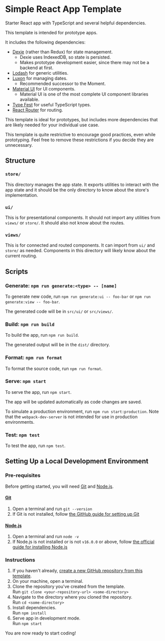 # Simple React App Template

Starter React app with TypeScript and several helpful dependencies.

This template is intended for prototype apps.

It includes the following dependencies:

- [Dexie][dexie] (rather than Redux) for state management.
  - Dexie uses IndexedDB, so state is persisted.
  - Makes prototype development easier, since there may not be a backend at first.
- [Lodash][lodash] for generic utilities.
- [Luxon][luxon] for managing dates.
  - Recommended successor to the Moment.
- [Material UI][mui] for UI components.
  - Material UI is one of the most complete UI component libraries available.
- [Type Fest][type-fest] for useful TypeScript types.
- [React Router][react-router] for routing.

This template is ideal for prototypes,
but includes more dependencies that are likely needed for your individual use case.

This template is quite restrictive to encourage good practices, even while prototyping.
Feel free to remove these restrictions if you decide they are unnecessary.

## Structure

### `store/`

This directory manages the app state.
It exports utilities to interact with the app state and
it should be the only directory to know about the store's implementation.

### `ui/`

This is for presentational components.
It should not import any utilities from `views/` or `store/`.
It should also not know about the routes.

### `views/`

This is for connected and routed components.
It can import from `ui/` and `store/` as needed.
Components in this directory will likely know about the current routing.

## Scripts

### Generate: `npm run generate:<type> -- [name]`

To generate new code, run `npm run generate:ui -- foo-bar` or `npm run generate:view -- foo-bar`.

The generated code will be in `src/ui/` or `src/views/`.

### Build: `npm run build`

To build the app, run `npm run build`.

The generated output will be in the `dist/` directory.

### Format: `npm run format`

To format the source code, run `npm run format`.

### Serve: `npm start`

To serve the app, run `npm start`.

The app will be updated automatically as code changes are saved.

To simulate a production environment, run `npm run start:production`.
Note that the `webpack-dev-server` is not intended for use in production environments.

### Test: `npm test`

To test the app, run `npm test`.

## Setting Up a Local Development Environment

### Pre-requisites

Before getting started, you will need [Git] and [Node.js].

#### [Git]

1. Open a terminal and run `git --version`
1. If Git is not installed, follow
   [the GitHub guide for setting up Git][github_docs_git]

#### [Node.js]

1. Open a terminal and run `node -v`
1. If Node.js is not installed or is not `v16.0.0` or above, follow
   [the official guide for installing Node.js][node_docs_install]

### Instructions

1. If you haven't already, [create a new GitHub repository from this template][generate].
1. On your machine, open a terminal.
1. Clone the repository you've created from the template.\
   Run `git clone <your-repository-url> <some-directory>`
1. Navigate to the directory where you cloned the repository.\
   Run `cd <some-directory>`
1. Install dependencies.\
   Run `npm install`
1. Serve app in development mode.\
   Run `npm start`

You are now ready to start coding!

[babel]: https://babeljs.io/
[dexie]: https://dexie.org/
[generate]: https://github.com/utori-dev/template-react-app-prototype/generate
[git]: https://git-scm.com/
[github_docs_git]: https://docs.github.com/en/get-started/quickstart/set-up-git
[lodash]: https://lodash.com/
[luxon]: https://lodash.com/
[mui]: https://mui.com/material-ui/getting-started/installation/
[node.js]: https://nodejs.org/
[node_docs_install]: https://nodejs.dev/learn/how-to-install-nodejs
[react-router]: https://reactrouter.com/en/main
[type-fest]: https://github.com/sindresorhus/type-fest

